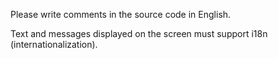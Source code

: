 Please write comments in the source code in English.

Text and messages displayed on the screen must support i18n (internationalization).
